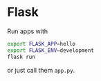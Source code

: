 # Flask

Run apps with

```bash
export FLASK_APP=hello
export FLASK_ENV=development
flask run
```

or just call them `app.py`.